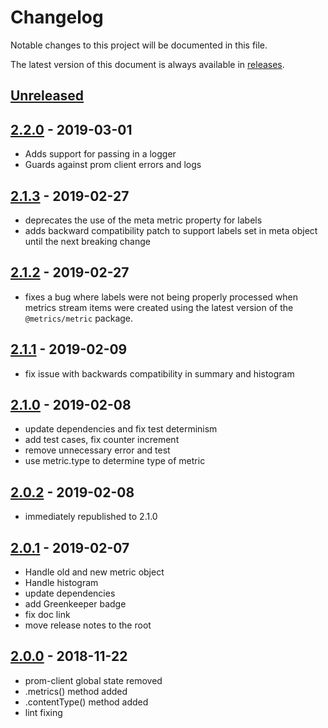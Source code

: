 # Changelog

Notable changes to this project will be documented in this file.

The latest version of this document is always available in [releases][releases-url].

## [Unreleased]

## [2.2.0] - 2019-03-01

-   Adds support for passing in a logger
-   Guards against prom client errors and logs

## [2.1.3] - 2019-02-27

-   deprecates the use of the meta metric property for labels
-   adds backward compatibility patch to support labels set in meta object until the next breaking change

## [2.1.2] - 2019-02-27

-   fixes a bug where labels were not being properly processed when metrics stream items were created using the latest version of the `@metrics/metric` package.

## [2.1.1] - 2019-02-09

-   fix issue with backwards compatibility in summary and histogram

## [2.1.0] - 2019-02-08

-   update dependencies and fix test determinism
-   add test cases, fix counter increment
-   remove unnecessary error and test
-   use metric.type to determine type of metric

## [2.0.2] - 2019-02-08

-   immediately republished to 2.1.0

## [2.0.1] - 2019-02-07

-   Handle old and new metric object
-   Handle histogram
-   update dependencies
-   add Greenkeeper badge
-   fix doc link
-   move release notes to the root

## [2.0.0] - 2018-11-22

-   prom-client global state removed
-   .metrics() method added
-   .contentType() method added
-   lint fixing

[unreleased]: https://github.com/metrics-js/prometheus-consumer/compare/v2.2.0...HEAD
[2.2.0]: https://github.com/metrics-js/prometheus-consumer/compare/v2.1.3...v2.2.0
[2.1.3]: https://github.com/metrics-js/prometheus-consumer/compare/v2.1.2...v2.1.3
[2.1.2]: https://github.com/metrics-js/prometheus-consumer/compare/v2.1.1...v2.1.2
[2.1.1]: https://github.com/metrics-js/prometheus-consumer/compare/v2.1.0...v2.1.1
[2.1.0]: https://github.com/metrics-js/prometheus-consumer/compare/v2.0.2...v2.1.0
[2.0.2]: https://github.com/metrics-js/prometheus-consumer/compare/v2.0.1...v2.0.2
[2.0.1]: https://github.com/metrics-js/prometheus-consumer/compare/v2.0.0...v2.0.1
[2.0.0]: https://github.com/metrics-js/prometheus-consumer/compare/v1.0.0...v2.0.0
[releases-url]: https://github.com/metrics-js/prometheus-consumer/blob/master/CHANGELOG.md
